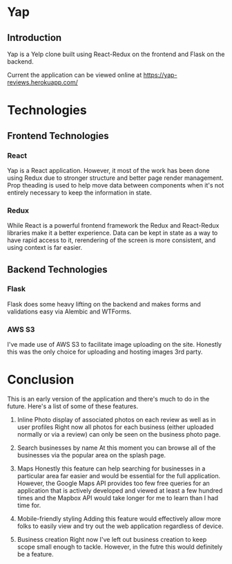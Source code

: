 # Yap

## Introduction

Yap is a Yelp clone built using React-Redux on the frontend and Flask on the backend.

Current the application can be viewed online at https://yap-reviews.herokuapp.com/

# Technologies

## Frontend Technologies

### React

Yap is a React application.  However, it most of the work has been done using Redux due to stronger structure and better page render management.  Prop theading is used to help move data between components when it's not entirely necessary to keep the information in state.

### Redux

While React is a powerful frontend framework the Redux and React-Redux libraries make it a better experience.  Data can be kept in state as a way to have rapid access to it, rerendering of the screen is more consistent, and using context is far easier.

## Backend Technologies

### Flask

Flask does some heavy lifting on the backend and makes forms and validations easy via Alembic and WTForms.

### AWS S3

I've made use of AWS S3 to facilitate image uploading on the site.  Honestly this was the only choice for uploading and hosting images 3rd party.

# Conclusion

This is an early version of the application and there's much to do in the future.  Here's a list of some of these features.

1. Inline Photo display of associated photos on each review as well as in user profiles
      Right now all photos for each business (either uploaded normally or via a review) can only be seen on the business photo page.

2. Search businesses by name
      At this moment you can browse all of the businesses via the popular area on the splash page.

3. Maps
      Honestly this feature can help searching for businesses in a particular area far easier and would be essential for the full application.  However, the Google Maps API provides too few free queries for an application that is actively developed and viewed at least a few hundred times and the Mapbox API would take longer for me to learn than I had time for.

4. Mobile-friendly styling
      Adding this feature would effectively allow more folks to easily view and try out the web application regardless of device.

5. Business creation
      Right now I've left out business creation to keep scope small enough to tackle.  However, in the futre this would definitely be a feature.
